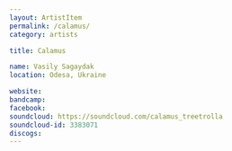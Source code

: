 ```yaml
---
layout: ArtistItem
permalink: /calamus/
category: artists

title: Calamus

name: Vasily Sagaydak
location: Odesa, Ukraine

website: 
bandcamp: 
facebook: 
soundcloud: https://soundcloud.com/calamus_treetrolla
soundcloud-id: 3383071
discogs: 
---
```

